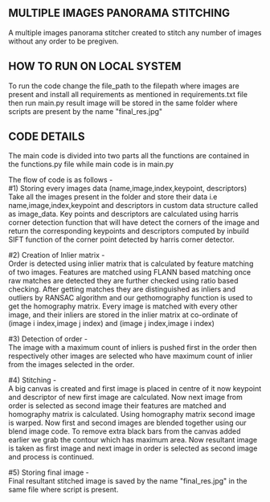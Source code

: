 ## MULTIPLE IMAGES PANORAMA STITCHING
A multiple images panorama stitcher created to stitch any number of images without any order to be pregiven.
## HOW TO RUN ON LOCAL SYSTEM

To run the code change the file_path to the filepath where images are present and install all requirements as mentioned 
in requirements.txt file then run main.py result image will be stored in the same folder where scripts are present by 
the name "final_res.jpg"

## CODE DETAILS

The main code is divided into two parts all the functions are contained in the functions.py file while main code is in
main.py

The flow of code is as follows -<br>
#1) Storing every images data (name,image,index,keypoint, descriptors)<br>
   Take all the images present in the folder and store their data i.e name,image,index,keypoint and descriptors in
   custom data structure called as image_data. Key points and descriptors are calculated using harris corner detection
   function that will have detect the corners of the image and return the corresponding keypoints and descriptors 
   computed by inbuild SIFT function of the corner point detected by harris corner detector.
   
#2) Creation of Inlier matrix -<br>
   Order is detected using inlier matrix that is calculated by feature matching of two images. Features are matched
   using FLANN based matching once raw matches are detected they are further checked using ratio based checking. After
   getting matches they are distinguished as inliers and outliers by RANSAC algorithm and our gethomography function is 
   used to get the homography matrix. Every image is matched with every other image, and their inliers are stored in 
   the inlier matrix at co-ordinate of (image i index,image j index) and (image j index,image i index)
   
#3) Detection of order -<br>
   The image with a maximum count of inliers is pushed first in the order then respectively other images are selected
   who have maximum count of inlier from the images selected in the order.
   
#4) Stitching - <br>
   A big canvas is created and first image is placed in centre of it now keypoint and descriptor of new first image are 
   calculated. Now next image from order is selected as second image their features are matched and homography matrix 
   is calculated. Using homography matrix second image is warped. Now first and second images are blended together using
   our blend image code. To remove extra black bars from the canvas added earlier we grab the contour which has maximum
   area. Now resultant image is taken as first image and next image in order is selected as second image and process
   is continued.
   
#5) Storing final image - <br>
    Final resultant stitched image is saved by the name "final_res.jpg" in the same file where script is present.

